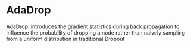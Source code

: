# AdaDrop
AdaDrop: introduces the gradient statistics during back propagation to influence the probability of dropping a node rather than naively sampling from a uniform distribution in traditional Dropout
